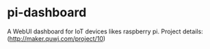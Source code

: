 # pi-dashboard
A WebUI dashboard for IoT devices likes raspberry pi.
Project details: (http://maker.quwj.com/project/10)